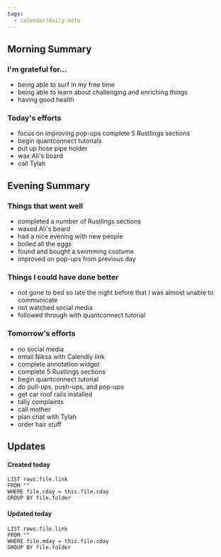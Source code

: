 ```yaml
---
tags:
  - calendar/daily-note
---
```


## Morning Summary

### I'm grateful for...

- being able to surf in my free time
- being able to learn about challenging and enriching things
- having good health

### Today's efforts

- focus on improving pop-ups complete 5 Rustlings sections
- begin quantconnect tutorials
- put up hose pipe holder
- wax Ali's board
- call Tylah

## Evening Summary

### Things that went well

- completed a number of Rustlings sections
- waxed Ali's board
- had a nice evening with new people
- boiled all the eggs
- found and bought a swimming costume
- improved on pop-ups from previous day

### Things I could have done better

- not gone to bed so late the night before that I was almost unable to communicate
- not watched social media
- followed through with quantconnect tutorial

### Tomorrow's efforts

- no social media
- email Niksa with Calendly link
- complete annotation widget
- complete 5 Rustlings sections
- begin quantconnect tutorial
- do pull-ups, push-ups, and pop-ups
- get car roof rails installed
- tally complaints
- call mother
- plan chat with Tylah
- order hair stuff

## Updates

#### Created today

```dataview
LIST rows.file.link
FROM ""
WHERE file.cday = this.file.cday
GROUP BY file.folder
```

#### Updated today

```dataview
LIST rows.file.link
FROM ""
WHERE file.mday = this.file.cday
GROUP BY file.folder
```
